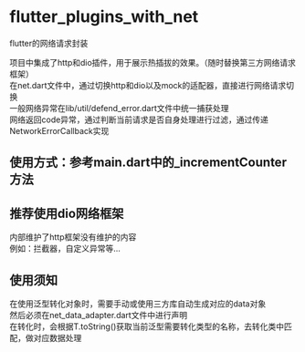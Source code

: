 # flutter_plugins_with_net
flutter的网络请求封装  

项目中集成了http和dio插件，用于展示热插拔的效果。（随时替换第三方网络请求框架）   
在net.dart文件中，通过切换http和dio以及mock的适配器，直接进行网络请求切换  
一般网络异常在lib/util/defend_error.dart文件中统一捕获处理  
网络返回code异常，通过判断当前请求是否自身处理进行过滤，通过传递NetworkErrorCallback实现  
## 使用方式：参考main.dart中的_incrementCounter方法
## 推荐使用dio网络框架
内部维护了http框架没有维护的内容  
例如：拦截器，自定义异常等...
## 使用须知
在使用泛型转化对象时，需要手动或使用三方库自动生成对应的data对象  
然后必须在net_data_adapter.dart文件中进行声明  
在转化时，会根据T.toString()获取当前泛型需要转化类型的名称，去转化类中匹配，做对应数据处理  

